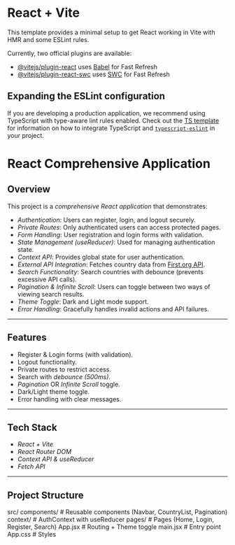 # React + Vite

This template provides a minimal setup to get React working in Vite with HMR and some ESLint rules.

Currently, two official plugins are available:

- [@vitejs/plugin-react](https://github.com/vitejs/vite-plugin-react/blob/main/packages/plugin-react) uses [Babel](https://babeljs.io/) for Fast Refresh
- [@vitejs/plugin-react-swc](https://github.com/vitejs/vite-plugin-react/blob/main/packages/plugin-react-swc) uses [SWC](https://swc.rs/) for Fast Refresh

## Expanding the ESLint configuration

If you are developing a production application, we recommend using TypeScript with type-aware lint rules enabled. Check out the [TS template](https://github.com/vitejs/vite/tree/main/packages/create-vite/template-react-ts) for information on how to integrate TypeScript and [`typescript-eslint`](https://typescript-eslint.io) in your project.

# React Comprehensive Application

## Overview
This project is a *comprehensive React application* that demonstrates:

- *Authentication*: Users can register, login, and logout securely.
- *Private Routes*: Only authenticated users can access protected pages.
- *Form Handling*: User registration and login forms with validation.
- *State Management (useReducer)*: Used for managing authentication state.
- *Context API*: Provides global state for user authentication.
- *External API Integration*: Fetches country data from [First.org API](https://api.first.org/data/v1/countries).
- *Search Functionality*: Search countries with debounce (prevents excessive API calls).
- *Pagination & Infinite Scroll*: Users can toggle between two ways of viewing search results.
- *Theme Toggle*: Dark and Light mode support.
- *Error Handling*: Gracefully handles invalid actions and API failures.

---

## Features
- Register & Login forms (with validation).  
- Logout functionality.  
- Private routes to restrict access.  
- Search with *debounce (500ms)*.  
- *Pagination* OR *Infinite Scroll* toggle.  
- Dark/Light theme toggle.  
- Error handling with clear messages.  

---

## Tech Stack
- *React + Vite*  
- *React Router DOM*  
- *Context API & useReducer*  
- *Fetch API*  

---

## Project Structure
src/ 
    components/
        # Reusable components (Navbar, CountryList, Pagination) 
    context/
        # AuthContext with useReducer
    pages/
    # Pages (Home, Login, Register, Search)
    App.jsx 
        # Routing + Theme toggle
    main.jsx
        # Entry point
    App.css
        # Styles